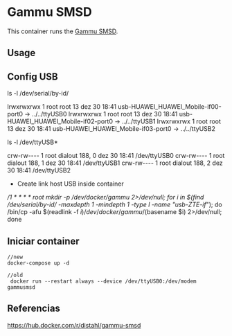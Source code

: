# Gammu SMSD

This container runs the [Gammu SMSD](https://wammu.eu/smsd/).

## Usage

## Config USB 
ls -l /dev/serial/by-id/

lrwxrwxrwx 1 root root 13 dez 30 18:41 usb-HUAWEI_HUAWEI_Mobile-if00-port0 -> ../../ttyUSB0
lrwxrwxrwx 1 root root 13 dez 30 18:41 usb-HUAWEI_HUAWEI_Mobile-if02-port0 -> ../../ttyUSB1
lrwxrwxrwx 1 root root 13 dez 30 18:41 usb-HUAWEI_HUAWEI_Mobile-if03-port0 -> ../../ttyUSB2

 ls -l /dev/ttyUSB*

 crw-rw---- 1 root dialout 188, 0 dez 30 18:41 /dev/ttyUSB0
crw-rw---- 1 root dialout 188, 1 dez 30 18:41 /dev/ttyUSB1
crw-rw---- 1 root dialout 188, 2 dez 30 18:41 /dev/ttyUSB2

- Create link host USB inside container

 */1 *   * * *   root    mkdir -p  /dev/docker/gammu 2>/dev/null; for i in $(find /dev/serial/by-id/ -maxdepth 1 -mindepth 1 -type l -name "usb-ZTE-if*"); do /bin/cp -afu $(readlink -f $i) /dev/docker/gammu/$(basename $i) 2>/dev/null; done


## Iniciar container
    
    //new
    docker-compose up -d

    //old
     docker run --restart always --device /dev/ttyUSB0:/dev/modem gammusmsd
    

## Referencias
https://hub.docker.com/r/distahl/gammu-smsd